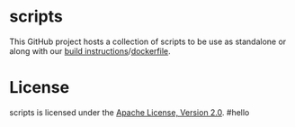 # scripts

This GitHub project hosts a collection of scripts to be use as standalone or along with our [build instructions](https://github.com/linux-on-ibm-z/docs/wiki)/[dockerfile](https://github.com/linux-on-ibm-z/dockerfile-examples).

# License

scripts is licensed under the [Apache License, Version 2.0](http://www.apache.org/licenses/LICENSE-2.0).
#hello

